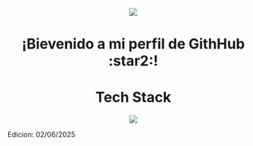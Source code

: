 <p align="center">
  <img src="Diseño sin título.png"/>
</p>

<h1 align="center">¡Bievenido a mi perfil de GithHub :star2:!</h1>

<h1 align="center">Tech Stack</h1>  
<p  align="center">
  <a href="https://skillicons.dev">
    <img src="https://skillicons.dev/icons?i=py,django,html,css,js" />
  </a>
</p>

Edicion: 02/06/2025
